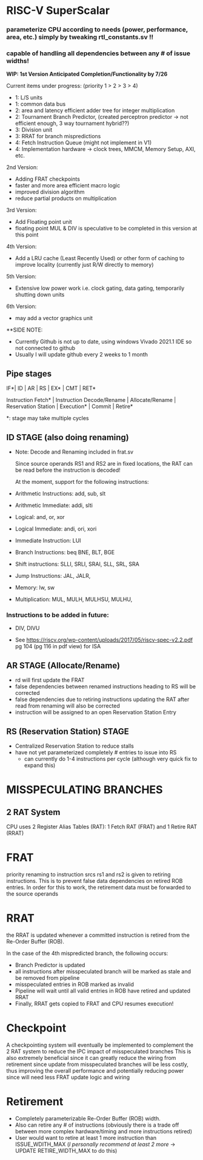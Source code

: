 # RISC-V SuperScalar

### parameterize CPU according to needs (power, performance, area, etc.) simply by tweaking rtl_constants.sv !!
### capable of handling all dependencies between any # of issue widths!


**WIP: 1st Version Anticipated Completion/Functionality by 7/26**


Current items under progress: (priority 1 > 2 > 3 > 4)
- 1: L/S units
- 1: common data bus
- 2: area and latency efficient adder tree for integer multiplication
- 2: Tournament Branch Predictor, (created perceptron predictor -> not efficient enough, 3 way tournament hybrid??)
- 3: Division unit
- 3: RRAT for branch mispredictions
- 4: Fetch Instruction Queue (might not implement in V1)
- 4: Implementation hardware -> clock trees, MMCM, Memory Setup, AXI, etc.
 
2nd Version:
- Adding FRAT checkpoints
- faster and more area efficient macro logic
- improved division algorithm
- reduce partial products on multiplication

3rd Version:
- Add Floating point unit
- floating point MUL & DIV is speculative to be completed in this version at this point

4th Version:
- Add a LRU cache (Least Recently Used) or other form of caching to improve locality (currently just R/W directly to memory)

5th Version:
- Extensive low power work i.e. clock gating, data gating, temporarily shutting down units

6th Version:
- may add a vector graphics unit

**SIDE NOTE:
-  Currently Github is not up to date, using windows Vivado 2021.1 IDE so not connected to github
-  Usually I will update github every 2 weeks to 1 month
## Pipe stages

IF*| ID | AR | RS | EX* | CMT | RET* 

Instruction Fetch* | Instruction Decode/Rename | Allocate/Rename | Reservation Station | Execution* | Commit | Retire*

*: stage may take multiple cycles

## ID STAGE (also doing renaming)

- Note: Decode and Renaming included in frat.sv

  Since source operands RS1 and RS2 are in fixed locations, the RAT can be read before the instruction is decoded!
  
  At the moment, support for the following instructions:
-   Arithmetic Instructions: add, sub, slt
-   Arithmetic Immediate: addi, slti
-   Logical: and, or, xor
-   Logical Immediate: andi, ori, xori
-   Immediate Instruction: LUI
-   Branch Instructions: 	beq BNE, BLT, BGE
-   Shift instructions: SLLI, SRLI, SRAI, SLL, SRL, SRA
-   Jump Instructions: JAL, JALR,
-   Memory: lw, sw
-   Multiplication: MUL, MULH, MULHSU, MULHU, 
  
### Instructions to be added in future:
-   DIV, DIVU

- See https://riscv.org/wp-content/uploads/2017/05/riscv-spec-v2.2.pdf pg 104 (pg 116 in pdf view)  for ISA

## AR STAGE (Allocate/Rename)

- rd will first update the FRAT
- false dependencies between renamed instructions heading to RS will be corrected
- false dependencies due to retiring instructions updating the RAT after read from renaming will also be corrected
- instruction will be assigned to an open Reservation Station Entry

## RS (Reservation Station) STAGE 
- Centralized Reservation Station to reduce stalls
- have not yet parameterized completely # entries to issue into RS
  - can currently do 1-4 instructions per cycle (although very quick fix to expand this)

# MISSPECULATING BRANCHES

## 2 RAT System

CPU uses 2 Register Alias Tables (RAT): 1 Fetch RAT (FRAT) and 1 Retire RAT (RRAT)



# FRAT

priority renaming to instruction srcs rs1 and rs2 is given to retiring instructions. This is to prevent false data dependencies on retired ROB entries. In order for this to work, the retirement data must be forwarded to the source operands

# RRAT

the RRAT is updated whenever a committed instruction is retired from the Re-Order Buffer (ROB). 

In the case of the 4th mispredicted branch, the following occurs:
- Branch Predictor is updated
- all instructions after misspeculated branch will be marked as stale and be removed from pipeline
- misspeculated entries in ROB marked as invalid
- Pipeline will wait until all valid entries in ROB have retired and updated RRAT
- Finally, RRAT gets copied to FRAT and CPU resumes execution!

# Checkpoint

A checkpointing system will eventually be implemented to complement the 2 RAT system to reduce the IPC impact of misspeculated branches
This is also extremely beneficial since it can greatly reduce the wiring from retirement since update from misspeculated branches will be
less costly, thus improving the overall performance and potentially reducing power since will need less FRAT update logic and wiring

# Retirement
- Completely parameterizable Re-Order Buffer (ROB) width. 
- Also can retire any # of instructions (obviously there is a trade off between more complex hardware/timing and more instructions retired)
- User would want to retire at least 1 more instruction than ISSUE_WDITH_MAX (*I personally recommend at least 2 more* -> UPDATE RETIRE_WIDTH_MAX to do this)

